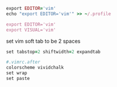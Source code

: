 ```ruby
export EDITOR='vim'
echo "export EDITOR='vim'" >> ~/.profile

export EDITOR='vim'
export VISUAL='vim'

```

set vim soft tab to be 2 spaces

```ruby
set tabstop=2 shiftwidth=2 expandtab
```



```ruby
#.vimrc.after
colorscheme vividchalk
set wrap
set paste
```

